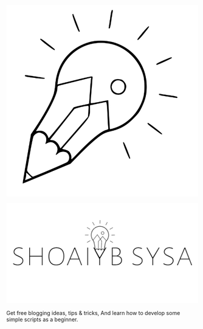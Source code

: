 ![logo](/assets/images/logo.svg)


![sysa](/assets/images/sysa.png)        

Get free blogging ideas, tips & tricks, And learn how to develop some simple scripts as a beginner.
